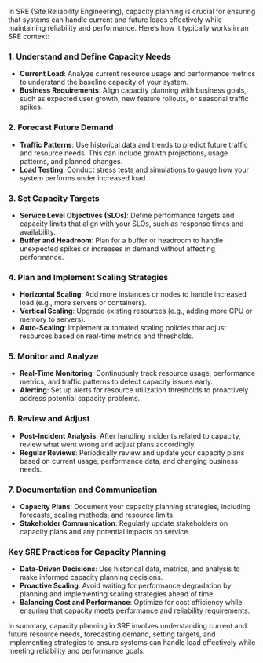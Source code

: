 In SRE (Site Reliability Engineering), capacity planning is crucial for ensuring that systems can handle current and future loads effectively while maintaining reliability and performance. Here’s how it typically works in an SRE context:

### **1. Understand and Define Capacity Needs**
- **Current Load**: Analyze current resource usage and performance metrics to understand the baseline capacity of your system.
- **Business Requirements**: Align capacity planning with business goals, such as expected user growth, new feature rollouts, or seasonal traffic spikes.

### **2. Forecast Future Demand**
- **Traffic Patterns**: Use historical data and trends to predict future traffic and resource needs. This can include growth projections, usage patterns, and planned changes.
- **Load Testing**: Conduct stress tests and simulations to gauge how your system performs under increased load.

### **3. Set Capacity Targets**
- **Service Level Objectives (SLOs)**: Define performance targets and capacity limits that align with your SLOs, such as response times and availability.
- **Buffer and Headroom**: Plan for a buffer or headroom to handle unexpected spikes or increases in demand without affecting performance.

### **4. Plan and Implement Scaling Strategies**
- **Horizontal Scaling**: Add more instances or nodes to handle increased load (e.g., more servers or containers).
- **Vertical Scaling**: Upgrade existing resources (e.g., adding more CPU or memory to servers).
- **Auto-Scaling**: Implement automated scaling policies that adjust resources based on real-time metrics and thresholds.

### **5. Monitor and Analyze**
- **Real-Time Monitoring**: Continuously track resource usage, performance metrics, and traffic patterns to detect capacity issues early.
- **Alerting**: Set up alerts for resource utilization thresholds to proactively address potential capacity problems.

### **6. Review and Adjust**
- **Post-Incident Analysis**: After handling incidents related to capacity, review what went wrong and adjust plans accordingly.
- **Regular Reviews**: Periodically review and update your capacity plans based on current usage, performance data, and changing business needs.

### **7. Documentation and Communication**
- **Capacity Plans**: Document your capacity planning strategies, including forecasts, scaling methods, and resource limits.
- **Stakeholder Communication**: Regularly update stakeholders on capacity plans and any potential impacts on service.

### **Key SRE Practices for Capacity Planning**
- **Data-Driven Decisions**: Use historical data, metrics, and analysis to make informed capacity planning decisions.
- **Proactive Scaling**: Avoid waiting for performance degradation by planning and implementing scaling strategies ahead of time.
- **Balancing Cost and Performance**: Optimize for cost efficiency while ensuring that capacity meets performance and reliability requirements.

In summary, capacity planning in SRE involves understanding current and future resource needs, forecasting demand, setting targets, and implementing strategies to ensure systems can handle load effectively while meeting reliability and performance goals.